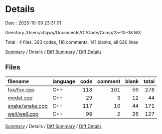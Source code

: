 # Details

Date : 2025-10-09 23:31:01

Directory /Users/ctlqwq/Documents/OI/Code/Comp/25-10-08 MX

Total : 4 files,  363 codes, 116 comments, 141 blanks, all 620 lines

[Summary](results.md) / Details / [Diff Summary](diff.md) / [Diff Details](diff-details.md)

## Files
| filename | language | code | comment | blank | total |
| :--- | :--- | ---: | ---: | ---: | ---: |
| [fox/fox.cpp](/fox/fox.cpp) | C++ | 118 | 101 | 59 | 278 |
| [model.cpp](/model.cpp) | C++ | 29 | 3 | 12 | 44 |
| [snake/snake.cpp](/snake/snake.cpp) | C++ | 117 | 10 | 44 | 171 |
| [well/well.cpp](/well/well.cpp) | C++ | 99 | 2 | 26 | 127 |

[Summary](results.md) / Details / [Diff Summary](diff.md) / [Diff Details](diff-details.md)